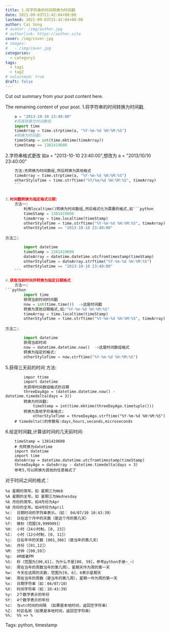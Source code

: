 ```yaml
---
title: 1.将字符串的时间转换为时间戳
date: 2021-09-03T21:42:04+08:00
lastmod: 2021-09-03T21:42:04+08:00
author: Cai Song
# avatar: /img/author.jpg
# authorlink: https://author.site
cover: /img/cover.jpg
# images:
#   - /img/cover.jpg
categories:
  - category1
tags:
  - tag1
  - tag2
# nolastmod: true
draft: false
---
```


Cut out summary from your post content here.

<!--more-->

The remaining content of your post.
1.将字符串的时间转换为时间戳.   
```python
    a = "2013-10-10 23:40:00"
    #将其转换为时间数组
    import time
    timeArray = time.strptime(a, "%Y-%m-%d %H:%M:%S")
    #转换为时间戳:
    timeStamp = int(time.mktime(timeArray))
    timeStamp == 1381419600
```

2.字符串格式更改
    如a = "2013-10-10 23:40:00",想改为 a = "2013/10/10 23:40:00"
```python
    方法:先转换为时间数组,然后转换为其他格式
    timeArray = time.strptime(a, "%Y-%m-%d %H:%M:%S")
    otherStyleTime = time.strftime("%Y/%m/%d %H:%M:%S", timeArray)
    ```
 
 
3.时间戳转换为指定格式日期:
    方法一:
        利用localtime()转换为时间数组,然后格式化为需要的格式,如```python
        timeStamp = 1381419600
        timeArray = time.localtime(timeStamp)
        otherStyleTime = time.strftime("%Y-%m-%d %H:%M:%S", timeArray)
        otherStyletime == "2013-10-10 23:40:00"
```
 
    方法二:
```python
        import datetime
        timeStamp = 1381419600
        dateArray = datetime.datetime.utcfromtimestamp(timeStamp)
        otherStyleTime = dateArray.strftime("%Y-%m-%d %H:%M:%S")
        otherStyletime == "2013-10-10 23:40:00"
    ```
 
4.获取当前时间并转换为指定日期格式
    方法一:
```python
        import time
        获得当前时间时间戳
        now = int(time.time())  ->这是时间戳
        转换为其他日期格式,如:"%Y-%m-%d %H:%M:%S"
        timeArray = time.localtime(timeStamp)
        otherStyleTime = time.strftime("%Y-%m-%d %H:%M:%S", timeArray)
```
 
    方法二:
```python
        import datetime
        获得当前时间
        now = datetime.datetime.now()  ->这是时间数组格式
        转换为指定的格式:
        otherStyleTime = now.strftime("%Y-%m-%d %H:%M:%S")
```
 
5.获得三天前的时间
    方法:
```ptyhon 
        impor ttime
        import datetime
        先获得时间数组格式的日期
        threeDayAgo = (datetime.datetime.now() - datetime.timedelta(days = 3))
        转换为时间戳:
            timeStamp = int(time.mktime(threeDayAgo.timetuple()))
        转换为其他字符串格式:
            otherStyleTime = threeDayAgo.strftime("%Y-%m-%d %H:%M:%S")
    # timedelta()的参数有:days,hours,seconds,microseconds
```
 
6.给定时间戳,计算该时间的几天前时间:
```ptyhon
    timeStamp = 1381419600
    # 先转换为datetime
    import datetime
    import time
    dateArray = datetime.datetime.utcfromtimestamp(timeStamp)
    threeDayAgo = dateArray - datetime.timedelta(days = 3)
    参考5,可以转换为其他的任意格式了
```

对于时间之间的格式：
```plain
%a 星期的简写。如 星期三为Web
%A 星期的全写。如 星期三为Wednesday
%b 月份的简写。如4月份为Apr
%B 月份的全写。如4月份为April
%c:  日期时间的字符串表示。（如： 04/07/10 10:43:39）
%d:  日在这个月中的天数（是这个月的第几天）
%f:  微秒（范围[0,999999]）
%H:  小时（24小时制，[0, 23]）
%I:  小时（12小时制，[0, 11]）
%j:  日在年中的天数 [001,366]（是当年的第几天）
%m:  月份（[01,12]）
%M:  分钟（[00,59]）
%p:  AM或者PM
%S:  秒（范围为[00,61]，为什么不是[00, 59]，参考python手册~_~）
%U:  周在当年的周数当年的第几周），星期天作为周的第一天
%w:  今天在这周的天数，范围为[0, 6]，6表示星期天
%W:  周在当年的周数（是当年的第几周），星期一作为周的第一天
%x:  日期字符串（如：04/07/10）
%X:  时间字符串（如：10:43:39）
%y:  2个数字表示的年份
%Y:  4个数字表示的年份
%z:  与utc时间的间隔 （如果是本地时间，返回空字符串）
%Z:  时区名称（如果是本地时间，返回空字符串）
%%:  %% => %
```

Tags:
  python, timestamp